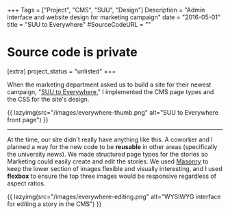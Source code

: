 +++
Tags = ["Project", "CMS", "SUU", "Design"]
Description = "Admin interface and website design for marketing campaign"
date = "2016-05-01"
title = "SUU to Everywhere"
#SourceCodeURL = ""
# Source code is private

[extra]
project_status = "unlisted"
+++

When the marketing department asked us to build a site for their newest campaign, "[SUU to Everywhere](https://www.suu.edu/everywhere/)," I implemented the CMS page types and the CSS for the site's design.

{{ lazyimg(src="/images/everywhere-thumb.png" alt="SUU to Everywhere front page") }}

----

At the time, our site didn't really have anything like this. A coworker and I planned a way for the new code to be **reusable** in other areas (specifically the university news). We made structured page types for the stories so Marketing could easily create and edit the stories. We used [Masonry](http://masonry.desandro.com/) to keep the lower section of images flexible and visually interesting, and I used **flexbox** to ensure the top three images would be responsive regardless of aspect ratios.

{{ lazyimg(src="/images/everywhere-editing.png" alt="WYSIWYG interface for editing a story in the CMS") }}
